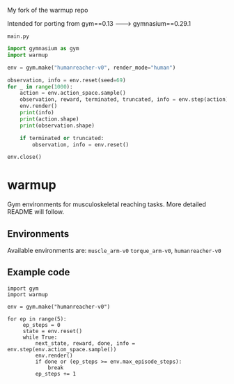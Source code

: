 My fork of the warmup repo

Intended for porting from gym==0.13 ---> gymnasium==0.29.1

`main.py`
```py
import gymnasium as gym
import warmup

env = gym.make("humanreacher-v0", render_mode="human")

observation, info = env.reset(seed=69)
for _ in range(1000):
    action = env.action_space.sample()
    observation, reward, terminated, truncated, info = env.step(action)
    env.render()
    print(info)
    print(action.shape)
    print(observation.shape)

    if terminated or truncated:
        observation, info = env.reset()

env.close()
```

# warmup
Gym environments for musculoskeletal reaching tasks.
More detailed README will follow.

## Environments
Available environments are:
`muscle_arm-v0` `torque_arm-v0`, `humanreacher-v0`

## Example code

```
import gym
import warmup

env = gym.make("humanreacher-v0")

for ep in range(5):
     ep_steps = 0
     state = env.reset()
     while True:
         next_state, reward, done, info = env.step(env.action_space.sample())
         env.render()
         if done or (ep_steps >= env.max_episode_steps):
             break
         ep_steps += 1
```
